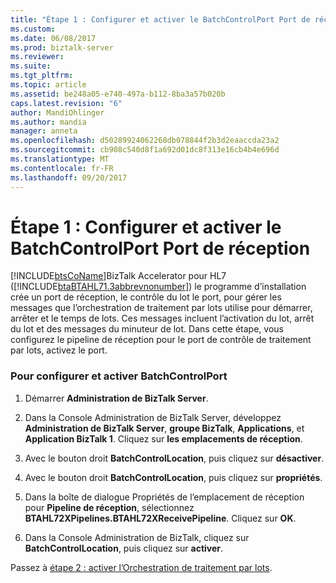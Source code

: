```yaml
---
title: "Étape 1 : Configurer et activer le BatchControlPort Port de réception | Documents Microsoft"
ms.custom: 
ms.date: 06/08/2017
ms.prod: biztalk-server
ms.reviewer: 
ms.suite: 
ms.tgt_pltfrm: 
ms.topic: article
ms.assetid: be248a05-e740-497a-b112-8ba3a57b020b
caps.latest.revision: "6"
author: MandiOhlinger
ms.author: mandia
manager: anneta
ms.openlocfilehash: d50289924062268db078844f2b3d2eaaccda23a2
ms.sourcegitcommit: cb908c540d8f1a692d01dc8f313e16cb4b4e696d
ms.translationtype: MT
ms.contentlocale: fr-FR
ms.lasthandoff: 09/20/2017
---
```

# <a name="step-1-configure-and-enable-the-batchcontrolport-receive-port"></a>Étape 1 : Configurer et activer le BatchControlPort Port de réception
[!INCLUDE[btsCoName](../../includes/btsconame-md.md)]BizTalk Accelerator pour HL7 ([!INCLUDE[btaBTAHL71.3abbrevnonumber](../../includes/btabtahl71-3abbrevnonumber-md.md)]) le programme d’installation crée un port de réception, le contrôle du lot le port, pour gérer les messages que l’orchestration de traitement par lots utilise pour démarrer, arrêter et le temps de lots. Ces messages incluent l’activation du lot, arrêt du lot et des messages du minuteur de lot. Dans cette étape, vous configurez le pipeline de réception pour le port de contrôle de traitement par lots, activez le port.  
  
### <a name="to-configure-and-enable-batchcontrolport"></a>Pour configurer et activer BatchControlPort  
  
1.  Démarrer **Administration de BizTalk Server**.  
  
2.  Dans la Console Administration de BizTalk Server, développez **Administration de BizTalk Server**, **groupe BizTalk**, **Applications**, et **Application BizTalk 1**. Cliquez sur **les emplacements de réception**.  
  
3.  Avec le bouton droit **BatchControlLocation**, puis cliquez sur **désactiver**.  
  
4.  Avec le bouton droit **BatchControlLocation**, puis cliquez sur **propriétés**.  
  
5.  Dans la boîte de dialogue Propriétés de l’emplacement de réception pour **Pipeline de réception**, sélectionnez **BTAHL72XPipelines.BTAHL72XReceivePipeline**. Cliquez sur **OK**.  
  
6.  Dans la Console Administration de BizTalk, cliquez sur **BatchControlLocation**, puis cliquez sur **activer**.  
  
 Passez à [étape 2 : activer l’Orchestration de traitement par lots](../../adapters-and-accelerators/accelerator-hl7/step-2-enable-the-batch-orchestration.md).